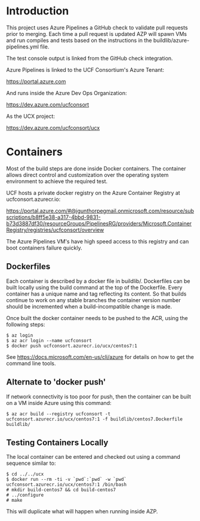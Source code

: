 # Introduction

This project uses Azure Pipelines a GitHub check to validate pull requests
prior to merging. Each time a pull request is updated AZP will spawn VMs and
run compiles and tests based on the instructions in the
buildlib/azure-pipelines.yml file.

The test console output is linked from the GitHub check integration.

Azure Pipelines is linked to the UCF Consortium's Azure Tenant:

   https://portal.azure.com

And runs inside the Azure Dev Ops Organization:

   https://dev.azure.com/ucfconsort

As the UCX project:

   https://dev.azure.com/ucfconsort/ucx

# Containers

Most of the build steps are done inside Docker containers. The container
allows direct control and customization over the operating system environment
to achieve the required test.

UCF hosts a private docker registry on the Azure Container Registry at
ucfconsort.azurecr.io:

  https://portal.azure.com/#@jgunthorpegmail.onmicrosoft.com/resource/subscriptions/b8ff5e38-a317-4bbd-9831-b73d3887df30/resourceGroups/PipelinesRG/providers/Microsoft.ContainerRegistry/registries/ucfconsort/overview

The Azure Pipelines VM's have high speed access to this registry and can boot
containers failure quickly.

## Dockerfiles

Each container is described by a docker file in buildlib/. Dockerfiles can be
built locally using the build command at the top of the Dockerfile. Every
container has a unique name and tag reflecting its content. So that builds
continue to work on any stable branches the container version number should be
incremented when a build-incompatible change is made.

Once built the docker container needs to be pushed to the ACR, using the
following steps:

```shell
$ az login
$ az acr login --name ucfconsort
$ docker push ucfconsort.azurecr.io/ucx/centos7:1
```

See https://docs.microsoft.com/en-us/cli/azure for details on how to get the
command line tools.

## Alternate to 'docker push'

If network connectivity is too poor for push, then the container can be built
on a VM inside Azure using this command:

```shell
$ az acr build --registry ucfconsort -t ucfconsort.azurecr.io/ucx/centos7:1 -f buildlib/centos7.Dockerfile buildlib/
```

## Testing Containers Locally

The local container can be entered and checked out using a command sequence
similar to:

```shell
$ cd ../../ucx
$ docker run --rm -ti -v `pwd`:`pwd` -w `pwd` ucfconsort.azurecr.io/ucx/centos7:1 /bin/bash
# mkdir build-centos7 && cd build-centos7
# ../configure
# make
```

This will duplicate what will happen when running inside AZP.
